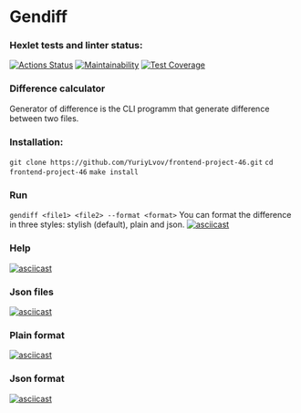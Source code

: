 # Gendiff

### Hexlet tests and linter status:
[![Actions Status](https://github.com/YuriyLvov/frontend-project-46/workflows/hexlet-check/badge.svg)](https://github.com/YuriyLvov/frontend-project-46/actions)
[![Maintainability](https://api.codeclimate.com/v1/badges/234cc23f9d26986e06c2/maintainability)](https://codeclimate.com/github/YuriyLvov/frontend-project-46/maintainability)
[![Test Coverage](https://api.codeclimate.com/v1/badges/234cc23f9d26986e06c2/test_coverage)](https://codeclimate.com/github/YuriyLvov/frontend-project-46/test_coverage)

### Difference calculator
Generator of difference is the CLI programm that generate difference between two files.

### Installation:
```git clone https://github.com/YuriyLvov/frontend-project-46.git```
```cd frontend-project-46```
```make install```

### Run
```gendiff <file1> <file2> --format <format>```
You can format the difference in three styles: stylish (default), plain and json.
[![asciicast](https://asciinema.org/a/ryDkO5Q2xJfxMGjhBPVNETKlp.svg)](https://asciinema.org/a/ryDkO5Q2xJfxMGjhBPVNETKlp)

### Help
[![asciicast](https://asciinema.org/a/aHTJSJ3aGoScsHl7bPaUskQ9y.svg)](https://asciinema.org/a/aHTJSJ3aGoScsHl7bPaUskQ9y)

### Json files
[![asciicast](https://asciinema.org/a/LAyqYgNXaTbtR49R4Vrns5ixo.svg)](https://asciinema.org/a/LAyqYgNXaTbtR49R4Vrns5ixo)

### Plain format
[![asciicast](https://asciinema.org/a/SDB8hVDssSRb2iH2B90iDB4fV.svg)](https://asciinema.org/a/SDB8hVDssSRb2iH2B90iDB4fV)

### Json format
[![asciicast](https://asciinema.org/a/Edfgn4OVEY4jWELRkKlKisWl6.svg)](https://asciinema.org/a/Edfgn4OVEY4jWELRkKlKisWl6)
